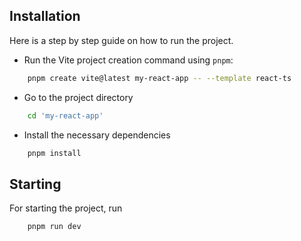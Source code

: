 
## Installation

Here is a step by step guide on how to run the project.

- Run the Vite project creation command using `pnpm`:
```bash
	pnpm create vite@latest my-react-app -- --template react-ts
```

- Go to the project directory
```bash
	cd 'my-react-app'
```

- Install the necessary dependencies
```bash
	pnpm install
```

## Starting

For starting the project, run
```
	pnpm run dev
```